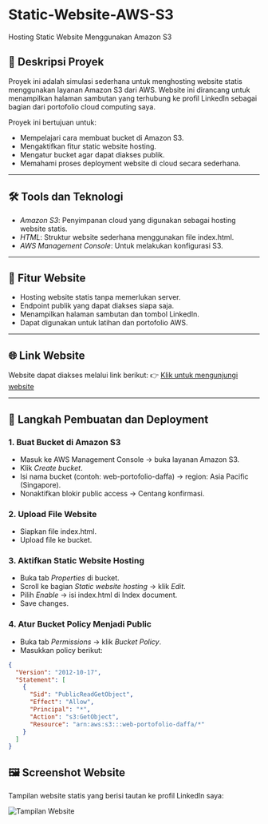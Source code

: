 # Static-Website-AWS-S3
Hosting Static Website Menggunakan Amazon S3

## 📖 Deskripsi Proyek
Proyek ini adalah simulasi sederhana untuk menghosting website statis menggunakan layanan Amazon S3 dari AWS. Website ini dirancang untuk menampilkan halaman sambutan yang terhubung ke profil LinkedIn sebagai bagian dari portofolio cloud computing saya.

Proyek ini bertujuan untuk:
- Mempelajari cara membuat bucket di Amazon S3.
- Mengaktifkan fitur static website hosting.
- Mengatur bucket agar dapat diakses publik.
- Memahami proses deployment website di cloud secara sederhana.

---

## 🛠 Tools dan Teknologi
- *Amazon S3*: Penyimpanan cloud yang digunakan sebagai hosting website statis.
- *HTML*: Struktur website sederhana menggunakan file index.html.
- *AWS Management Console*: Untuk melakukan konfigurasi S3.

---

## 🌟 Fitur Website
- Hosting website statis tanpa memerlukan server.
- Endpoint publik yang dapat diakses siapa saja.
- Menampilkan halaman sambutan dan tombol LinkedIn.
- Dapat digunakan untuk latihan dan portofolio AWS.

---

## 🌐 Link Website
Website dapat diakses melalui link berikut:
👉 [Klik untuk mengunjungi website](http://web-portofolio-daffa.s3-website-ap-southeast-1.amazonaws.com)

---

## 🚀 Langkah Pembuatan dan Deployment

### 1. Buat Bucket di Amazon S3
- Masuk ke AWS Management Console → buka layanan Amazon S3.
- Klik *Create bucket*.
- Isi nama bucket (contoh: web-portofolio-daffa) → region: Asia Pacific (Singapore).
- Nonaktifkan blokir public access → Centang konfirmasi.

### 2. Upload File Website
- Siapkan file index.html.
- Upload file ke bucket.

### 3. Aktifkan Static Website Hosting
- Buka tab *Properties* di bucket.
- Scroll ke bagian *Static website hosting* → klik *Edit*.
- Pilih *Enable* → isi index.html di Index document.
- Save changes.

### 4. Atur Bucket Policy Menjadi Public
- Buka tab *Permissions* → klik *Bucket Policy*.
- Masukkan policy berikut:

```json
{
  "Version": "2012-10-17",
  "Statement": [
    {
      "Sid": "PublicReadGetObject",
      "Effect": "Allow",
      "Principal": "*",
      "Action": "s3:GetObject",
      "Resource": "arn:aws:s3:::web-portofolio-daffa/*"
    }
  ]
}
```
## 🖼 Screenshot Website

Tampilan website statis yang berisi tautan ke profil LinkedIn saya:

![Tampilan Website](screencapture-web-portofolio-daffa-s3-website-ap-southeast-1-amazonaws-2025-06-21-23_42_13)
